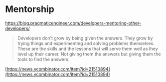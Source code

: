 # Mentorship

https://blog.pragmaticengineer.com/developers-mentoring-other-developers/

> Developers don't grow by being given the answers. They grow by trying things and experimenting and solving problems themselves. These are the skills and the lessons that will serve them well as they level up their career. Not giving them the answers but giving them the tools to find the answers.

[https://news.ycombinator.com/item?id=21510894](https://news.ycombinator.com/item?id=21510894)

